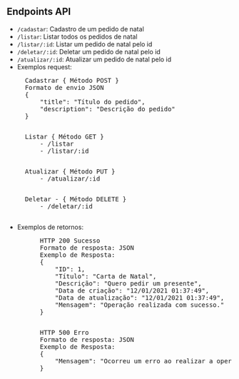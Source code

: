 ## Endpoints API
* `/cadastar`: Cadastro de um pedido de natal
* `/listar`: Listar todos os pedidos de natal
* `/listar/:id`: Listar um pedido de natal pelo id
* `/deletar/:id`: Deletar um pedido de natal pelo id
* `/atualizar/:id`: Atualizar um pedido de natal pelo id
* Exemplos request:
    <pre>
    Cadastrar { Método POST }
    Formato de envio JSON
	{	
		"title": "Título do pedido",
		"description": "Descrição do pedido"
	} 
    </pre>
    <pre>
    Listar { Método GET }
        - /listar
        - /listar/:id
    </pre>
    <pre>
    Atualizar { Método PUT }
        - /atualizar/:id
    </pre>
    <pre>
    Deletar - { Método DELETE }
        - /deletar/:id
    </pre>
* Exemplos de retornos:
    <pre>
        HTTP 200 Sucesso
        Formato de resposta: JSON
        Exemplo de Resposta:
        {
            "ID": 1,
            "Título": "Carta de Natal",
            "Descrição": "Quero pedir um presente",
            "Data de criação": "12/01/2021 01:37:49",
            "Data de atualização": "12/01/2021 01:37:49",
            "Mensagem": "Operação realizada com sucesso."
        }
    </pre>
    <pre>
        HTTP 500 Erro
        Formato de resposta: JSON
        Exemplo de Resposta:
        {
            "Mensagem": "Ocorreu um erro ao realizar a operação, tente novamente mais tarde. Verifique os dados informados na sua requisição."
        }
    </pre>
